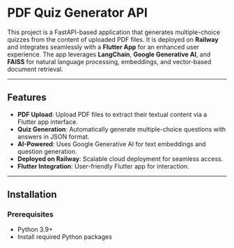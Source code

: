 # PDF Quiz Generator API

This project is a FastAPI-based application that generates multiple-choice quizzes from the content of uploaded PDF files. It is deployed on **Railway** and integrates seamlessly with a **Flutter App** for an enhanced user experience. The app leverages **LangChain**, **Google Generative AI**, and **FAISS** for natural language processing, embeddings, and vector-based document retrieval.

---

## Features

- **PDF Upload**: Upload PDF files to extract their textual content via a Flutter app interface.
- **Quiz Generation**: Automatically generate multiple-choice questions with answers in JSON format.
- **AI-Powered**: Uses Google Generative AI for text embeddings and question generation.
- **Deployed on Railway**: Scalable cloud deployment for seamless access.
- **Flutter Integration**: User-friendly Flutter app for interaction.

---

## Installation

### Prerequisites
- Python 3.9+
- Install required Python packages
